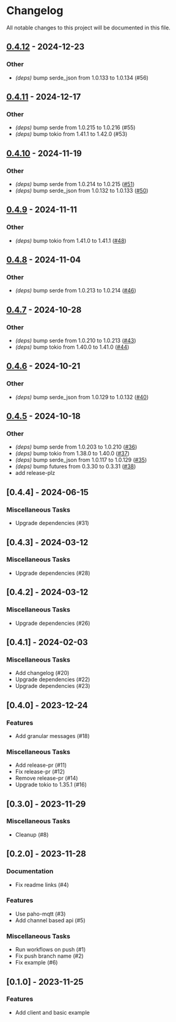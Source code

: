 # Changelog

All notable changes to this project will be documented in this file.

## [0.4.12](https://github.com/markhaehnel/bambulab/compare/v0.4.11...v0.4.12) - 2024-12-23

### Other

- *(deps)* bump serde_json from 1.0.133 to 1.0.134 (#56)

## [0.4.11](https://github.com/markhaehnel/bambulab/compare/v0.4.10...v0.4.11) - 2024-12-17

### Other

- *(deps)* bump serde from 1.0.215 to 1.0.216 (#55)
- *(deps)* bump tokio from 1.41.1 to 1.42.0 (#53)

## [0.4.10](https://github.com/markhaehnel/bambulab/compare/v0.4.9...v0.4.10) - 2024-11-19

### Other

- *(deps)* bump serde from 1.0.214 to 1.0.215 ([#51](https://github.com/markhaehnel/bambulab/pull/51))
- *(deps)* bump serde_json from 1.0.132 to 1.0.133 ([#50](https://github.com/markhaehnel/bambulab/pull/50))

## [0.4.9](https://github.com/markhaehnel/bambulab/compare/v0.4.8...v0.4.9) - 2024-11-11

### Other

- *(deps)* bump tokio from 1.41.0 to 1.41.1 ([#48](https://github.com/markhaehnel/bambulab/pull/48))

## [0.4.8](https://github.com/markhaehnel/bambulab/compare/v0.4.7...v0.4.8) - 2024-11-04

### Other

- *(deps)* bump serde from 1.0.213 to 1.0.214 ([#46](https://github.com/markhaehnel/bambulab/pull/46))

## [0.4.7](https://github.com/markhaehnel/bambulab/compare/v0.4.6...v0.4.7) - 2024-10-28

### Other

- *(deps)* bump serde from 1.0.210 to 1.0.213 ([#43](https://github.com/markhaehnel/bambulab/pull/43))
- *(deps)* bump tokio from 1.40.0 to 1.41.0 ([#44](https://github.com/markhaehnel/bambulab/pull/44))

## [0.4.6](https://github.com/markhaehnel/bambulab/compare/v0.4.5...v0.4.6) - 2024-10-21

### Other

- *(deps)* bump serde_json from 1.0.129 to 1.0.132 ([#40](https://github.com/markhaehnel/bambulab/pull/40))

## [0.4.5](https://github.com/markhaehnel/bambulab/compare/v0.4.4...v0.4.5) - 2024-10-18

### Other

- *(deps)* bump serde from 1.0.203 to 1.0.210 ([#36](https://github.com/markhaehnel/bambulab/pull/36))
- *(deps)* bump tokio from 1.38.0 to 1.40.0 ([#37](https://github.com/markhaehnel/bambulab/pull/37))
- *(deps)* bump serde_json from 1.0.117 to 1.0.129 ([#35](https://github.com/markhaehnel/bambulab/pull/35))
- *(deps)* bump futures from 0.3.30 to 0.3.31 ([#38](https://github.com/markhaehnel/bambulab/pull/38))
- add release-plz

## [0.4.4] - 2024-06-15

### Miscellaneous Tasks

- Upgrade dependencies (#31)

## [0.4.3] - 2024-03-12

### Miscellaneous Tasks

- Upgrade dependencies (#28)

## [0.4.2] - 2024-03-12

### Miscellaneous Tasks

- Upgrade dependencies (#26)

## [0.4.1] - 2024-02-03

### Miscellaneous Tasks

- Add changelog (#20)
- Upgrade dependencies (#22)
- Upgrade dependencies (#23)

## [0.4.0] - 2023-12-24

### Features

- Add granular messages (#18)

### Miscellaneous Tasks

- Add release-pr (#11)
- Fix release-pr (#12)
- Remove release-pr (#14)
- Upgrade tokio to 1.35.1 (#16)

## [0.3.0] - 2023-11-29

### Miscellaneous Tasks

- Cleanup (#8)

## [0.2.0] - 2023-11-28

### Documentation

- Fix readme links (#4)

### Features

- Use paho-mqtt (#3)
- Add channel based api (#5)

### Miscellaneous Tasks

- Run workflows on push (#1)
- Fix push branch name (#2)
- Fix example (#6)

## [0.1.0] - 2023-11-25

### Features

- Add client and basic example

